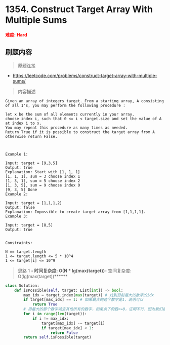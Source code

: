 # 1354. Construct Target Array With Multiple Sums

**<font color=red>难度: Hard</font>**

## 刷题内容

> 原题连接

* https://leetcode.com/problems/construct-target-array-with-multiple-sums/

> 内容描述

```
Given an array of integers target. From a starting array, A consisting of all 1's, you may perform the following procedure :

let x be the sum of all elements currently in your array.
choose index i, such that 0 <= i < target.size and set the value of A at index i to x.
You may repeat this procedure as many times as needed.
Return True if it is possible to construct the target array from A otherwise return False.

 

Example 1:

Input: target = [9,3,5]
Output: true
Explanation: Start with [1, 1, 1] 
[1, 1, 1], sum = 3 choose index 1
[1, 3, 1], sum = 5 choose index 2
[1, 3, 5], sum = 9 choose index 0
[9, 3, 5] Done
Example 2:

Input: target = [1,1,1,2]
Output: false
Explanation: Impossible to create target array from [1,1,1,1].
Example 3:

Input: target = [8,5]
Output: true
 

Constraints:

N == target.length
1 <= target.length <= 5 * 10^4
1 <= target[i] <= 10^9
```

> 思路 1
******- 时间复杂度: O(N * lg(max(target))******- 空间复杂度: O(lg(max(target))******


```python
class Solution:
    def isPossible(self, target: List[int]) -> bool:
        max_idx = target.index(max(target)) # 找到目前最大的数字的idx
        if target[max_idx] == 1: # 如果最大的这个数字是1，说明可以
            return True
        # 用最大的那个数字减去其他所有的数字，如果余下的数<=0，证明不行，因为我们最开始的数字都是1，每个数字永远不会小于1
        for i in range(len(target)): 
            if i != max_idx:
                target[max_idx] -= target[i]
                if target[max_idx] < 1:
                    return False
        return self.isPossible(target)
```



